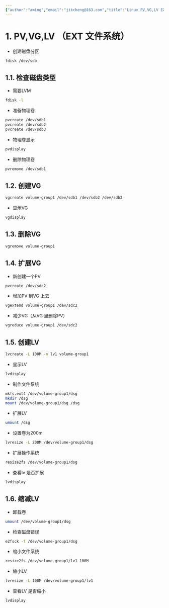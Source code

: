 ```yaml
---
{"author":"aming","email":"jikcheng@163.com","title":"Linux PV,VG,LV EXT File system","creation_date":"2022-06-27 15:57","Last modified date":"2022-11-25 16:00","tags":"Linux PV,VG,LV EXT File system","File Folder with relative path":"system/Doc/Linux/Linux Doc/Linux Configer/Linux Disks/LVM","remark":null,"other":null,"dg-publish":true,"permalink":"/system/doc/linux/linux-doc/linux-configer/linux-disks/lvm/linux-pv-vg-lv-ext-file-system/","dgPassFrontmatter":true}
---
```



# 1. PV,VG,LV （EXT 文件系统）
* 创建磁盘分区
```sh
fdisk /dev/sdb 
```
## 1.1. 检查磁盘类型
* 需要LVM
```sh
fdisk -l 
```
* 准备物理卷
```sh
pvcreate /dev/sdb1
pvcreate /dev/sdb2
pvcreate /dev/sdb3
``` 
* 物理卷显示
```sh
pvdisplay 
```
* 删除物理卷
```sh
pvremove /dev/sdb1
```
## 1.2. 创建VG
```sh
vgcreate volume-group1 /dev/sdb1 /dev/sdb2 /dev/sdb3
```
* 显示VG
```sh
vgdisplay
```
## 1.3. 删除VG
```sh
vgremove volume-group1 
```
## 1.4. 扩展VG
* 新创建一个PV
```sh
pvcreate /dev/sdc2
```
* 增加PV 到VG 上去
 ```sh
vgextend volume-group1 /dev/sdc2
```
* 减少VG（从VG 里删除PV）
```sh
vgreduce volume-group1 /dev/sdc2
```


## 1.5. 创建LV
```sh
lvcreate -L 100M -n lv1 volume-group1 
```
* 显示LV
```sh
lvdisplay 
```
* 制作文件系统
```sh
mkfs.ext4 /dev/volume-group1/dsg
mkdir /dsg
mount /dev/volume-group1/dsg /dsg
```

* 扩展LV
```sh
umount /dsg
```
* 设置卷为200m
```sh
lvresize -L 200M /dev/volume-group1/dsg
```
* 扩展操作系统
```sh
resize2fs /dev/volume-group1/dsg
```
* 查看lv 是否扩展
```sh
lvdisplay 
```
## 1.6. 缩减LV
* 卸载卷
```sh
umount /dev/volume-group1/dsg
```
* 检查磁盘错误
```sh
e2fsck -f /dev/volume-group1/dsg
```
* 缩小文件系统
```sh
resize2fs /dev/volume-group1/lv1 100M 
```
* 缩小LV
```sh
lvresize -L 100M /dev/volume-group1/lv1 
```
* 查看LV 是否缩小
```sh
lvdisplay 
```
